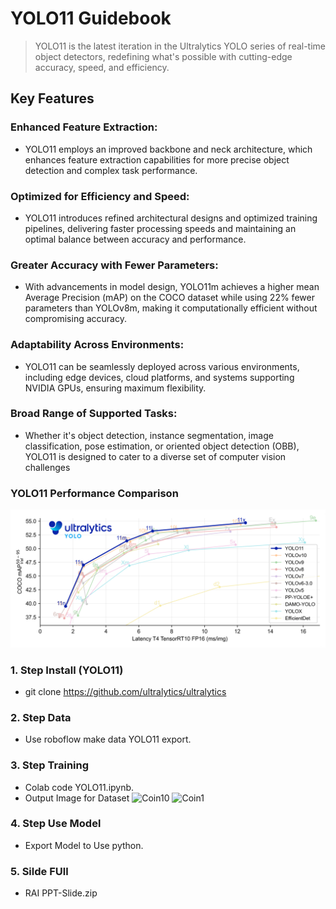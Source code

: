 # YOLO11 Guidebook
> YOLO11 is the latest iteration in the Ultralytics YOLO series of real-time object detectors, redefining what's possible with cutting-edge accuracy, speed, and efficiency. 

## Key Features
### Enhanced Feature Extraction: 
- YOLO11 employs an improved backbone and neck architecture, which enhances feature extraction capabilities for more precise object detection and complex task performance.
### Optimized for Efficiency and Speed: 
- YOLO11 introduces refined architectural designs and optimized training pipelines, delivering faster processing speeds and maintaining an optimal balance between accuracy and performance.
### Greater Accuracy with Fewer Parameters: 
- With advancements in model design, YOLO11m achieves a higher mean Average Precision (mAP) on the COCO dataset while using 22% fewer parameters than YOLOv8m, making it computationally efficient without compromising accuracy.
### Adaptability Across Environments: 
- YOLO11 can be seamlessly deployed across various environments, including edge devices, cloud platforms, and systems supporting NVIDIA GPUs, ensuring maximum flexibility.
### Broad Range of Supported Tasks: 
- Whether it's object detection, instance segmentation, image classification, pose estimation, or oriented object detection (OBB), YOLO11 is designed to cater to a diverse set of computer vision challenges

### YOLO11 Performance Comparison
![Performance Comparison](https://raw.githubusercontent.com/ultralytics/assets/refs/heads/main/yolo/performance-comparison.png)

### 1. Step Install (YOLO11)
   - git clone https://github.com/ultralytics/ultralytics
### 2. Step Data
   - Use roboflow make data YOLO11 export.
### 3. Step Training
   - Colab code YOLO11.ipynb.
   - Output Image for Dataset
   ![Coin10](https://imgur.com/wLvXp7n)
   ![Coin1](https://imgur.com/CNa0z5K)
### 4. Step Use Model
   - Export Model to Use python.
### 5. Silde FUll 
   - RAI PPT-Slide.zip